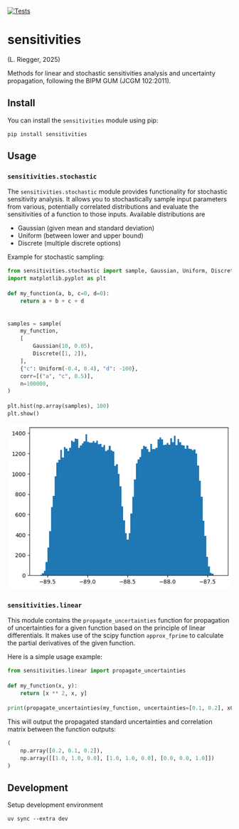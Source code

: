 [![Tests](https://github.com/himbeles/sensitivities/actions/workflows/tests.yml/badge.svg)](https://github.com/himbeles/sensitivities/actions/workflows/tests.yml)

# sensitivities

(L. Riegger, 2025)

Methods for linear and stochastic sensitivities analysis and uncertainty propagation, following the BIPM GUM (JCGM 102:2011).

## Install

You can install the `sensitivities` module using pip:

```shell
pip install sensitivities
```


## Usage

### `sensitivities.stochastic`

The `sensitivities.stochastic` module provides functionality for stochastic sensitivity analysis. It allows you to stochastically sample input parameters from various, potentially correlated distributions and evaluate the sensitivities of a function to those inputs. Available distributions are 
- Gaussian (given mean and standard deviation)
- Uniform (between lower and upper bound)
- Discrete (multiple discrete options)

Example for stochastic sampling:

```python
from sensitivities.stochastic import sample, Gaussian, Uniform, Discrete
import matplotlib.pyplot as plt

def my_function(a, b, c=0, d=0):
    return a + b + c + d


samples = sample(
    my_function,
    [
        Gaussian(10, 0.05),
        Discrete([1, 2]),
    ],
    {"c": Uniform(-0.4, 0.4), "d": -100},
    corr=[("a", "c", 0.5)],
    n=100000,
)

plt.hist(np.array(samples), 100)
plt.show()
```

![](doc/images/hist_bimodal.png)


### `sensitivities.linear`

This module contains the `propagate_uncertainties` function for propagation of uncertainties for a given function based on the principle of linear differentials. It makes use of the scipy function `approx_fprime` to calculate the partial derivatives of the given function. 

Here is a simple usage example:

```python
from sensitivities.linear import propagate_uncertainties

def my_function(x, y):
    return [x ** 2, x, y]

print(propagate_uncertainties(my_function, uncertainties=[0.1, 0.2], x0=[1, 1]))
```

This will output the propagated standard uncertainties and correlation matrix between the function outputs:

```python
(
    np.array([0.2, 0.1, 0.2]),
    np.array([[1.0, 1.0, 0.0], [1.0, 1.0, 0.0], [0.0, 0.0, 1.0]])
)
```


## Development

Setup development environment

```shell
uv sync --extra dev
```

